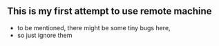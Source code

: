 ## This is my first attempt to use remote machine
- to be mentioned, there might be some tiny bugs here,
- so just ignore them
